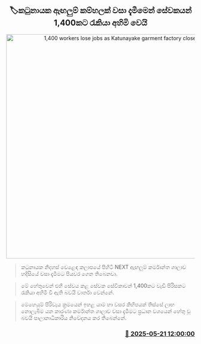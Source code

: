 <p align='center'><b><h2 align='center' title='1,400 workers lose jobs as Katunayake garment factory closes'>🏷කටුනායක ඇඟලුම් කම්හලක් වසා දැමීමෙන් සේවකයන් 1,400කට රැකියා අහිමි වෙයි</h2></b></p>
<p align='center'><img src='https://helakuru.sgp1.cdn.digitaloceanspaces.com/esana/images/lib/garment-factory-n.jpg' width='600' alt='1,400 workers lose jobs as Katunayake garment factory closes'></p>

> කටුනායක නිදහස් වෙළෙඳ කලාපයේ පිහිටි NEXT ඇඟලුම් කර්මාන්ත ශාලාව හදිසියේ වසා දැමීමට පියවර ගෙන තිබෙනවා.

> මේ හේතුවෙන් එහි සේවය කළ සේවක සේවිකාවන් 1,400කට වැඩි පිරිසකට රැකියා අහිමි වී ඇති බවයි වාර්තා වෙන්නේ.

> මෙහෙයුම් පිරිවැය ක්‍රමයෙන් ඉහළ යාම හා වසර කිහිපයක් තිස්සේ ලාභ නොලැබීම යන කාරණා කර්මාන්ත ශාලාව වසා දැමීමට ප්‍රධාන වශයෙන් හේතු වූ බවයි පාලානාධිකාරිය නිවේදනය කර තිබෙන්නේ.



<h3 align='right'><a href='https://www.helakuru.lk/esana/p/110292/'>📅 2025-05-21 12:00:00</a></h3>
